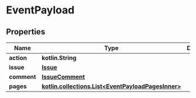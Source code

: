 
# EventPayload

## Properties
Name | Type | Description | Notes
------------ | ------------- | ------------- | -------------
**action** | **kotlin.String** |  |  [optional]
**issue** | [**Issue**](Issue.md) |  |  [optional]
**comment** | [**IssueComment**](IssueComment.md) |  |  [optional]
**pages** | [**kotlin.collections.List&lt;EventPayloadPagesInner&gt;**](EventPayloadPagesInner.md) |  |  [optional]



